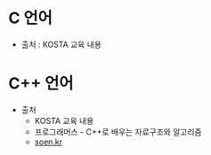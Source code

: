 # C 언어
- 출처 : KOSTA 교육 내용

# C++ 언어
- 출처
  - KOSTA 교육 내용
  - 프로그래머스 - C++로 배우는 자료구조와 알고리즘
  - [soen.kr](soen.kr)
